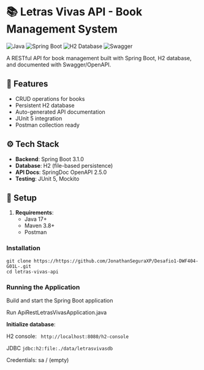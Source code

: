 # 📚 Letras Vivas API - Book Management System

![Java](https://img.shields.io/badge/Java-17%2B-blue)
![Spring Boot](https://img.shields.io/badge/Spring_Boot-3.5.4-green)
![H2 Database](https://img.shields.io/badge/H2-Database-teal)
![Swagger](https://img.shields.io/badge/Swagger-UI-orange)

A RESTful API for book management built with Spring Boot, H2 database, and documented with Swagger/OpenAPI.

## 🚀 Features

- CRUD operations for books
- Persistent H2 database
- Auto-generated API documentation
- JUnit 5 integration
- Postman collection ready

## ⚙️ Tech Stack

- **Backend**: Spring Boot 3.1.0
- **Database**: H2 (file-based persistence)
- **API Docs**: SpringDoc OpenAPI 2.5.0
- **Testing**: JUnit 5, Mockito

## 🔧 Setup

1. **Requirements**:
   - Java 17+
   - Maven 3.8+
   - Postman

### Installation
```
git clone https://https://github.com/JonathanSeguraXP/Desafio1-DWF404-G01L-.git
cd letras-vivas-api 
```

### Running the Application
Build and start the Spring Boot application 

Run  ApiRestLetrasVivasApplication.java

**Initialize database**:

H2 console: ``` http://localhost:8080/h2-console```

JDBC ```jdbc:h2:file:./data/letrasvivasdb```

Credentials: sa / (empty)

